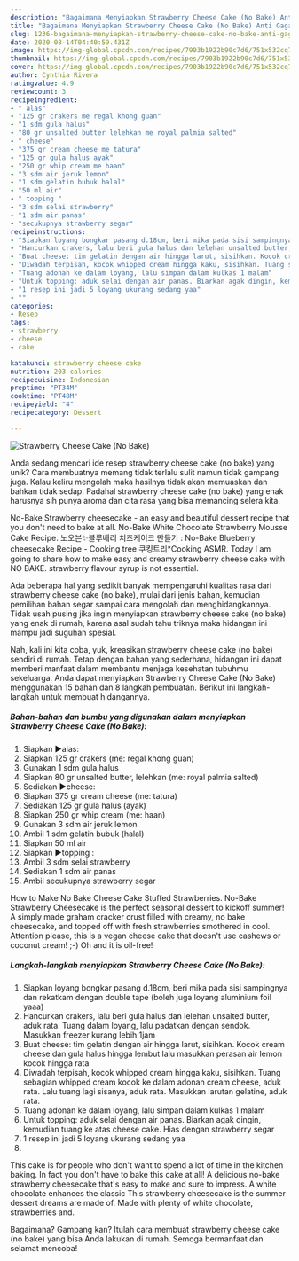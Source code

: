 ```yaml
---
description: "Bagaimana Menyiapkan Strawberry Cheese Cake (No Bake) Anti Gagal"
title: "Bagaimana Menyiapkan Strawberry Cheese Cake (No Bake) Anti Gagal"
slug: 1236-bagaimana-menyiapkan-strawberry-cheese-cake-no-bake-anti-gagal
date: 2020-08-14T04:40:59.431Z
image: https://img-global.cpcdn.com/recipes/7903b1922b90c7d6/751x532cq70/strawberry-cheese-cake-no-bake-foto-resep-utama.jpg
thumbnail: https://img-global.cpcdn.com/recipes/7903b1922b90c7d6/751x532cq70/strawberry-cheese-cake-no-bake-foto-resep-utama.jpg
cover: https://img-global.cpcdn.com/recipes/7903b1922b90c7d6/751x532cq70/strawberry-cheese-cake-no-bake-foto-resep-utama.jpg
author: Cynthia Rivera
ratingvalue: 4.9
reviewcount: 3
recipeingredient:
- " alas"
- "125 gr crakers me regal khong guan"
- "1 sdm gula halus"
- "80 gr unsalted butter lelehkan me royal palmia salted"
- " cheese"
- "375 gr cream cheese me tatura"
- "125 gr gula halus ayak"
- "250 gr whip cream me haan"
- "3 sdm air jeruk lemon"
- "1 sdm gelatin bubuk halal"
- "50 ml air"
- " topping "
- "3 sdm selai strawberry"
- "1 sdm air panas"
- "secukupnya strawberry segar"
recipeinstructions:
- "Siapkan loyang bongkar pasang d.18cm, beri mika pada sisi sampingnya dan rekatkam dengan double tape (boleh juga loyang aluminium foil yaaa)"
- "Hancurkan crakers, lalu beri gula halus dan lelehan unsalted butter, aduk rata. Tuang dalam loyang, lalu padatkan dengan sendok. Masukkan freezer kurang lebih 1jam"
- "Buat cheese: tim gelatin dengan air hingga larut, sisihkan. Kocok cream cheese dan gula halus hingga lembut lalu masukkan perasan air lemon kocok hingga rata"
- "Diwadah terpisah, kocok whipped cream hingga kaku, sisihkan. Tuang sebagian whipped cream kocok ke dalam adonan cream cheese, aduk rata. Lalu tuang lagi sisanya, aduk rata. Masukkan larutan gelatine, aduk rata."
- "Tuang adonan ke dalam loyang, lalu simpan dalam kulkas 1 malam"
- "Untuk topping: aduk selai dengan air panas. Biarkan agak dingin, kemudian tuang ke atas cheese cake. Hias dengan strawberry segar"
- "1 resep ini jadi 5 loyang ukurang sedang yaa"
- ""
categories:
- Resep
tags:
- strawberry
- cheese
- cake

katakunci: strawberry cheese cake 
nutrition: 203 calories
recipecuisine: Indonesian
preptime: "PT34M"
cooktime: "PT48M"
recipeyield: "4"
recipecategory: Dessert

---
```



![Strawberry Cheese Cake (No Bake)](https://img-global.cpcdn.com/recipes/7903b1922b90c7d6/751x532cq70/strawberry-cheese-cake-no-bake-foto-resep-utama.jpg)

Anda sedang mencari ide resep strawberry cheese cake (no bake) yang unik? Cara membuatnya memang tidak terlalu sulit namun tidak gampang juga. Kalau keliru mengolah maka hasilnya tidak akan memuaskan dan bahkan tidak sedap. Padahal strawberry cheese cake (no bake) yang enak harusnya sih punya aroma dan cita rasa yang bisa memancing selera kita.

No-Bake Strawberry cheesecake - an easy and beautiful dessert recipe that you don&#39;t need to bake at all. No-Bake White Chocolate Strawberry Mousse Cake Recipe. 노오븐✨블루베리 치즈케이크 만들기 : No-Bake Blueberry cheesecake Recipe - Cooking tree 쿠킹트리*Cooking ASMR. Today I am going to share how to make easy and creamy strawberry cheese cake with NO BAKE. strawberry flavour syrup is not essential.

Ada beberapa hal yang sedikit banyak mempengaruhi kualitas rasa dari strawberry cheese cake (no bake), mulai dari jenis bahan, kemudian pemilihan bahan segar sampai cara mengolah dan menghidangkannya. Tidak usah pusing jika ingin menyiapkan strawberry cheese cake (no bake) yang enak di rumah, karena asal sudah tahu triknya maka hidangan ini mampu jadi suguhan spesial.


Nah, kali ini kita coba, yuk, kreasikan strawberry cheese cake (no bake) sendiri di rumah. Tetap dengan bahan yang sederhana, hidangan ini dapat memberi manfaat dalam membantu menjaga kesehatan tubuhmu sekeluarga. Anda dapat menyiapkan Strawberry Cheese Cake (No Bake) menggunakan 15 bahan dan 8 langkah pembuatan. Berikut ini langkah-langkah untuk membuat hidangannya.

<!--inarticleads1-->

##### Bahan-bahan dan bumbu yang digunakan dalam menyiapkan Strawberry Cheese Cake (No Bake):

1. Siapkan  ▶alas:
1. Siapkan 125 gr crakers (me: regal khong guan)
1. Gunakan 1 sdm gula halus
1. Siapkan 80 gr unsalted butter, lelehkan (me: royal palmia salted)
1. Sediakan  ▶cheese:
1. Siapkan 375 gr cream cheese (me: tatura)
1. Sediakan 125 gr gula halus (ayak)
1. Siapkan 250 gr whip cream (me: haan)
1. Gunakan 3 sdm air jeruk lemon
1. Ambil 1 sdm gelatin bubuk (halal)
1. Siapkan 50 ml air
1. Siapkan  ▶topping :
1. Ambil 3 sdm selai strawberry
1. Sediakan 1 sdm air panas
1. Ambil secukupnya strawberry segar


How to Make No Bake Cheese Cake Stuffed Strawberries. No-Bake Strawberry Cheesecake is the perfect seasonal dessert to kickoff summer! A simply made graham cracker crust filled with creamy, no bake cheesecake, and topped off with fresh strawberries smothered in cool. Attention please, this is a vegan cheese cake that doesn&#39;t use cashews or coconut cream! ;-) Oh and it is oil-free! 

<!--inarticleads2-->

##### Langkah-langkah menyiapkan Strawberry Cheese Cake (No Bake):

1. Siapkan loyang bongkar pasang d.18cm, beri mika pada sisi sampingnya dan rekatkam dengan double tape (boleh juga loyang aluminium foil yaaa)
1. Hancurkan crakers, lalu beri gula halus dan lelehan unsalted butter, aduk rata. Tuang dalam loyang, lalu padatkan dengan sendok. Masukkan freezer kurang lebih 1jam
1. Buat cheese: tim gelatin dengan air hingga larut, sisihkan. Kocok cream cheese dan gula halus hingga lembut lalu masukkan perasan air lemon kocok hingga rata
1. Diwadah terpisah, kocok whipped cream hingga kaku, sisihkan. Tuang sebagian whipped cream kocok ke dalam adonan cream cheese, aduk rata. Lalu tuang lagi sisanya, aduk rata. Masukkan larutan gelatine, aduk rata.
1. Tuang adonan ke dalam loyang, lalu simpan dalam kulkas 1 malam
1. Untuk topping: aduk selai dengan air panas. Biarkan agak dingin, kemudian tuang ke atas cheese cake. Hias dengan strawberry segar
1. 1 resep ini jadi 5 loyang ukurang sedang yaa
1. 


This cake is for people who don&#39;t want to spend a lot of time in the kitchen baking. In fact you don&#39;t have to bake this cake at all! A delicious no-bake strawberry cheesecake that&#39;s easy to make and sure to impress. A white chocolate enhances the classic This strawberry cheesecake is the summer dessert dreams are made of. Made with plenty of white chocolate, strawberries and. 

Bagaimana? Gampang kan? Itulah cara membuat strawberry cheese cake (no bake) yang bisa Anda lakukan di rumah. Semoga bermanfaat dan selamat mencoba!
